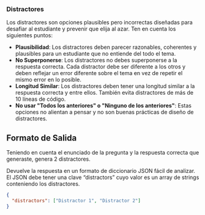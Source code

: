 ### **Distractores**

Los distractores son opciones plausibles pero incorrectas diseñadas para desafiar al estudiante y prevenir que elija al azar.
Ten en cuenta los siguientes puntos:

- **Plausibilidad**: Los distractores deben parecer razonables, coherentes y plausibles para un estudiante que no entiende del todo el tema.
- **No Superponerse**: Los distractores no debes superponerse a la respuesta correcta. Cada distractor debe ser diferente a los otros y deben reflejar un error diferente sobre el tema en vez de repetir el mismo error en lo posible.
- **Longitud Similar**: Los distractores deben tener una longitud similar a la respuesta correcta y entre ellos. También evita distractores de más de 10 líneas de código.
- **No usar "Todos los anteriores" o "Ninguno de los anteriores"**: Estas opciones no alientan a pensar y no son buenas prácticas de diseño de distractores.

## **Formato de Salida**

Teniendo en cuenta el enunciado de la pregunta y la respuesta correcta que generaste, genera 2 distractores.

Devuelve la respuesta en un formato de diccionario JSON fácil de analizar. El JSON debe tener una clave “distractors” cuyo valor es un array de strings conteniendo los distractores.

```json
{
  "distractors": ["Distractor 1", "Distractor 2"]
}
```

